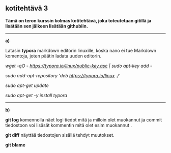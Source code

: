 ##  kotitehtävä 3

**Tämä on teron kurssin kolmas kotitehtävä, joka toteutetaan gitillä ja lisätään sen jälkeen lisätään githubiin.**

***

**a)**

Latasin **typora** markdown editorin linuxille, koska nano ei tue Markdown komentoja, joten päätin ladata uuden editorin.

 _wget -qO - https://typora.io/linux/public-key.asc | sudo apt-key add -_

_sudo add-apt-repository 'deb https://typora.io/linux ./'_

_sudo apt-get update_

_sudo apt-get -y install typora_

***

**b)**

**git log** komennolla näet logi tiedot mitä ja milloin olet muokannut ja commit tiedostoon voi lisäsät kommentin mitä olet esim muokannut .

**git diff** näyttää tiedostojen sisällä tehdyt muutokset.

**git blame** 













​       

